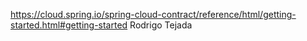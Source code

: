 https://cloud.spring.io/spring-cloud-contract/reference/html/getting-started.html#getting-started
Rodrigo Tejada
